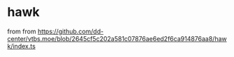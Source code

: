 # hawk
 from from https://github.com/dd-center/vtbs.moe/blob/2645cf5c202a581c07876ae6ed2f6ca914876aa8/hawk/index.ts
